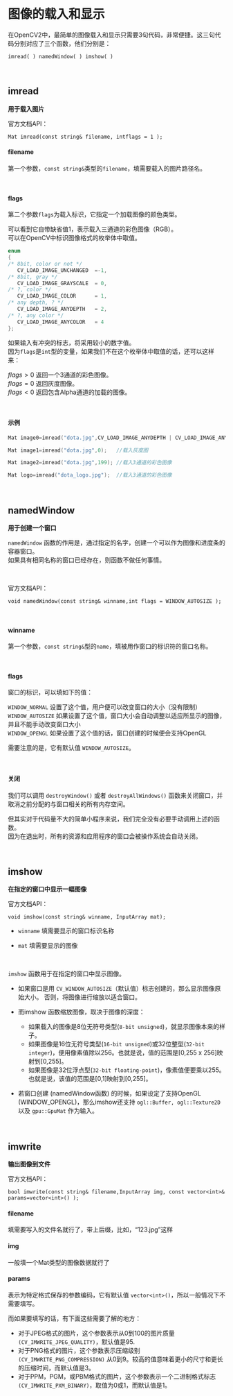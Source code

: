 # 图像的载入和显示

在OpenCV2中，最简单的图像载入和显示只需要3句代码，非常便捷。这三句代码分别对应了三个函数，他们分别是：

	imread( ) namedWindow( ) imshow( )
    
<br>

## imread
**用于载入图片**

官方文档API：
```
Mat imread(const string& filename, intflags = 1 );
```  
#### filename

第一个参数，`const string&`类型的`filename`，填需要载入的图片路径名。

<br>

#### flags

第二个参数`flags`为载入标识，它指定一个加载图像的颜色类型。  

可以看到它自带缺省值1，表示载入三通道的彩色图像（RGB）。  
可以在OpenCV中标识图像格式的枚举体中取值。

```C++
enum
{
/* 8bit, color or not */
   CV_LOAD_IMAGE_UNCHANGED  =-1,
/* 8bit, gray */
   CV_LOAD_IMAGE_GRAYSCALE  = 0,
/* ?, color */
   CV_LOAD_IMAGE_COLOR      = 1,
/* any depth, ? */
   CV_LOAD_IMAGE_ANYDEPTH   = 2,
/* ?, any color */
   CV_LOAD_IMAGE_ANYCOLOR   = 4
};
```

如果输入有冲突的标志，将采用较小的数字值。  
因为`flags`是`int`型的变量，如果我们不在这个枚举体中取值的话，还可以这样来：

$flags >0$  返回一个3通道的彩色图像。  
$flags =0$  返回灰度图像。  
$flags <0$  返回包含Alpha通道的加载的图像。  

<br>

#### 示例   
```C++
Mat image0=imread("dota.jpg",CV_LOAD_IMAGE_ANYDEPTH | CV_LOAD_IMAGE_ANYCOLOR); //载入最真实的图像

Mat image1=imread("dota.jpg",0);   //载入灰度图

Mat image2=imread("dota.jpg",199); //载入3通道的彩色图像

Mat logo=imread("dota_logo.jpg");  //载入3通道的彩色图像
```

<br>


## namedWindow

**用于创建一个窗口**

`namedWindow` 函数的作用是，通过指定的名字，创建一个可以作为图像和进度条的容器窗口。  
如果具有相同名称的窗口已经存在，则函数不做任何事情。

<br>

官方文档API：
```
void namedWindow(const string& winname,int flags = WINDOW_AUTOSIZE ); 
```

<br>

#### winname

第一个参数，`const string&`型的`name`，填被用作窗口的标识符的窗口名称。

<br>

#### flags
窗口的标识，可以填如下的值：

`WINDOW_NORMAL` 设置了这个值，用户便可以改变窗口的大小（没有限制）  
`WINDOW_AUTOSIZE` 如果设置了这个值，窗口大小会自动调整以适应所显示的图像，并且不能手动改变窗口大小  
`WINDOW_OPENGL`  如果设置了这个值的话，窗口创建的时候便会支持OpenGL  

需要注意的是，它有默认值 `WINDOW_AUTOSIZE`。

<br>

#### 关闭

我们可以调用 `destroyWindow()` 或者 `destroyAllWindows()` 函数来关闭窗口，并取消之前分配的与窗口相关的所有内存空间。

但其实对于代码量不大的简单小程序来说，我们完全没有必要手动调用上述的函数。  
因为在退出时，所有的资源和应用程序的窗口会被操作系统会自动关闭。

<Br>

## imshow

**在指定的窗口中显示一幅图像**

官方文档API：
```
void imshow(const string& winname, InputArray mat);
```

- `winname` 填需要显示的窗口标识名称

- `mat` 填需要显示的图像

<br>

`imshow` 函数用于在指定的窗口中显示图像。

- 如果窗口是用 `CV_WINDOW_AUTOSIZE`（默认值）标志创建的，那么显示图像原始大小。  否则，将图像进行缩放以适合窗口。

- 而imshow 函数缩放图像，取决于图像的深度：  
	- 如果载入的图像是8位无符号类型(`8-bit unsigned`)，就显示图像本来的样子。  
	- 如果图像是16位无符号类型(`16-bit unsigned`)或32位整型(`32-bit integer`)，便用像素值除以256。也就是说，值的范围是[0,255 x 256]映射到[0,255]。  
	- 如果图像是32位浮点型(`32-bit floating-point`)，像素值便要乘以255。也就是说，该值的范围是[0,1]映射到[0,255]。

- 若窗口创建 (namedWindow函数) 的时候，如果设定了支持OpenGL (WINDOW_OPENGL)，那么imshow还支持 `ogl::Buffer, ogl::Texture2D` 以及 `gpu::GpuMat` 作为输入。

<br>

## imwrite
**输出图像到文件**

官方文档API：
```
bool imwrite(const string& filename,InputArray img, const vector<int>& params=vector<int>() );
```

#### filename
填需要写入的文件名就行了，带上后缀，比如，“123.jpg”这样

#### img
一般填一个Mat类型的图像数据就行了

#### params
表示为特定格式保存的参数编码，它有默认值 `vector<int>()`，所以一般情况下不需要填写。

而如果要填写的话，有下面这些需要了解的地方：
- 对于JPEG格式的图片，这个参数表示从0到100的图片质量 `(CV_IMWRITE_JPEG_QUALITY)`，默认值是95.
- 对于PNG格式的图片，这个参数表示压缩级别` (CV_IMWRITE_PNG_COMPRESSION)` 从0到9。较高的值意味着更小的尺寸和更长的压缩时间，而默认值是3。
- 对于PPM，PGM，或PBM格式的图片，这个参数表示一个二进制格式标志 `(CV_IMWRITE_PXM_BINARY)`，取值为0或1，而默认值是1。

